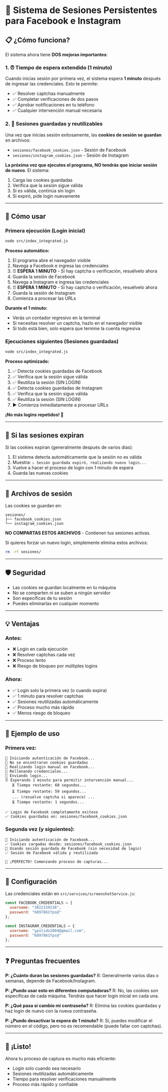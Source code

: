 # 🔐 Sistema de Sesiones Persistentes para Facebook e Instagram

## 📋 ¿Cómo funciona?

El sistema ahora tiene **DOS mejoras importantes**:

### 1. ⏰ Tiempo de espera extendido (1 minuto)
Cuando inicias sesión por primera vez, el sistema espera **1 minuto** después de ingresar las credenciales. Esto te permite:
- ✅ Resolver captchas manualmente
- ✅ Completar verificaciones de dos pasos
- ✅ Aprobar notificaciones en tu teléfono
- ✅ Cualquier intervención manual necesaria

### 2. 💾 Sesiones guardadas y reutilizables
Una vez que inicias sesión exitosamente, las **cookies de sesión se guardan** en archivos:
- `sesiones/facebook_cookies.json` - Sesión de Facebook
- `sesiones/instagram_cookies.json` - Sesión de Instagram

**La próxima vez que ejecutes el programa, NO tendrás que iniciar sesión de nuevo**. El sistema:
1. Carga las cookies guardadas
2. Verifica que la sesión sigue válida
3. Si es válida, continúa sin login
4. Si expiró, pide login nuevamente

---

## 🚀 Cómo usar

### Primera ejecución (Login inicial)

```bash
node src/index_integrated.js
```

**Proceso automático:**
1. El programa abre el navegador visible
2. Navega a Facebook e ingresa las credenciales
3. ⏰ **ESPERA 1 MINUTO** - Si hay captcha o verificación, resuélvelo ahora
4. Guarda la sesión de Facebook
5. Navega a Instagram e ingresa las credenciales  
6. ⏰ **ESPERA 1 MINUTO** - Si hay captcha o verificación, resuélvelo ahora
7. Guarda la sesión de Instagram
8. Comienza a procesar las URLs

**Durante el 1 minuto:**
- Verás un contador regresivo en la terminal
- Si necesitas resolver un captcha, hazlo en el navegador visible
- Si todo está bien, solo espera que termine la cuenta regresiva

### Ejecuciones siguientes (Sesiones guardadas)

```bash
node src/index_integrated.js
```

**Proceso optimizado:**
1. ✅ Detecta cookies guardadas de Facebook
2. ✅ Verifica que la sesión sigue válida
3. ✅ Reutiliza la sesión (SIN LOGIN)
4. ✅ Detecta cookies guardadas de Instagram
5. ✅ Verifica que la sesión sigue válida
6. ✅ Reutiliza la sesión (SIN LOGIN)
7. ▶️ Comienza inmediatamente a procesar URLs

**¡No más logins repetidos! 🎉**

---

## 🔄 Si las sesiones expiran

Si las cookies expiran (generalmente después de varios días):
1. El sistema detecta automáticamente que la sesión no es válida
2. Muestra: `⚠️ Sesión guardada expiró, realizando nuevo login...`
3. Vuelve a hacer el proceso de login con 1 minuto de espera
4. Guarda las nuevas cookies

---

## 📁 Archivos de sesión

Las cookies se guardan en:
```
sesiones/
├── facebook_cookies.json
└── instagram_cookies.json
```

**NO COMPARTAS ESTOS ARCHIVOS** - Contienen tus sesiones activas.

Si quieres forzar un nuevo login, simplemente elimina estos archivos:
```bash
rm -rf sesiones/
```

---

## 🛡️ Seguridad

- Las cookies se guardan localmente en tu máquina
- No se comparten ni se suben a ningún servidor
- Son específicas de tu sesión
- Puedes eliminarlas en cualquier momento

---

## 💡 Ventajas

### Antes:
- ❌ Login en cada ejecución
- ❌ Resolver captchas cada vez
- ❌ Proceso lento
- ❌ Riesgo de bloqueo por múltiples logins

### Ahora:
- ✅ Login solo la primera vez (o cuando expira)
- ✅ 1 minuto para resolver captchas
- ✅ Sesiones reutilizadas automáticamente
- ✅ Proceso mucho más rápido
- ✅ Menos riesgo de bloqueo

---

## 🎯 Ejemplo de uso

### Primera vez:
```
🔑 Iniciando autenticación de Facebook...
📝 No se encontraron cookies guardadas
🔐 Realizando login manual en Facebook...
📝 Rellenando credenciales...
🚪 Enviando login...
⏰ Esperando 1 minuto para permitir intervención manual...
   ⏳ Tiempo restante: 60 segundos...
   ⏳ Tiempo restante: 59 segundos...
   ... (resuelve captcha si aparece) ...
   ⏳ Tiempo restante: 1 segundos...

✅ Login de Facebook completamente exitoso
✅ Cookies guardadas en: sesiones/facebook_cookies.json
```

### Segunda vez (y siguientes):
```
🔑 Iniciando autenticación de Facebook...
✅ Cookies cargadas desde: sesiones/facebook_cookies.json
🎉 Usando sesión guardada de Facebook (sin necesidad de login)
✅ Sesión de Facebook válida y reutilizada

🎉 ¡PERFECTO! Comenzando proceso de capturas...
```

---

## 🔧 Configuración

Las credenciales están en `src/services/screenshotService.js`:

```javascript
const FACEBOOK_CREDENTIALS = {
  username: "3022159238",
  password: "6897861Yps@"
};

const INSTAGRAM_CREDENTIALS = {
  username: "ypulido2004@gmail.com",
  password: "6897861Yps@"
};
```

---

## ❓ Preguntas frecuentes

**P: ¿Cuánto duran las sesiones guardadas?**
R: Generalmente varios días o semanas, depende de Facebook/Instagram.

**P: ¿Puedo usar esto en diferentes computadoras?**
R: No, las cookies son específicas de cada máquina. Tendrás que hacer login inicial en cada una.

**P: ¿Qué pasa si cambio mi contraseña?**
R: Elimina las cookies guardadas y haz login de nuevo con la nueva contraseña.

**P: ¿Puedo desactivar la espera de 1 minuto?**
R: Sí, puedes modificar el número en el código, pero no es recomendable (puede fallar con captchas).

---

## 🎉 ¡Listo!

Ahora tu proceso de captura es mucho más eficiente:
- Login solo cuando sea necesario
- Sesiones reutilizadas automáticamente
- Tiempo para resolver verificaciones manualmente
- Proceso más rápido y confiable